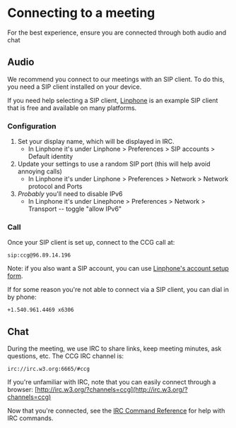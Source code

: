 # Connecting to a meeting

For the best experience, ensure you are connected through both audio and chat

## Audio
We recommend you connect to our meetings with an SIP client. To do this, you need a SIP client installed on your device.

If you need help selecting a SIP client, [Linphone](http://www.linphone.org/) is an example SIP client that is free and available on many platforms. 

### Configuration

1. Set your display name, which will be displayed in IRC. 
    - In Linphone it's under Linphone > Preferences > SIP accounts > Default identity
2. Update your settings to use a random SIP port (this will help avoid annoying calls)
    - In Linphone it's under Linphone > Preferences > Network > Network protocol and Ports
3. *Probably* you'll need to disable IPv6
    - In Linphone it's under Linephone > Preferences > Network > Transport -- toggle "allow IPv6"

### Call

Once your SIP client is set up, connect to the CCG call at:

    sip:ccg@96.89.14.196
    
Note: if you also want a SIP account, you can use [Linphone's account setup form](https://www.linphone.org/free-sip-service.html).

If for some reason you're not able to connect via a SIP client, you can dial in by phone: 

    +1.540.961.4469 x6306

## Chat
During the meeting, we use IRC to share links, keep meeting minutes, ask questions, etc. The CCG IRC channel is:

    irc://irc.w3.org:6665/#ccg

If you're unfamiliar with IRC, note that you can easily connect through a browser: [http://irc.w3.org/?channels=ccg](http://irc.w3.org/?channels=ccg)

Now that you're connected, see the [IRC Command Reference](https://github.com/w3c-ccg/w3c-ccg.github.io/blob/master/irc_ref.md) for help with IRC commands.
